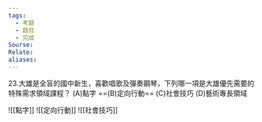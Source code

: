 ```yaml
---
tags:
  - 考題
  - 題目
  - 完成
Sourse: 
Relate: 
aliases:
---
```

23.大雄是全盲的國中新生，喜歡唱歌及彈奏鋼琴，下列哪一項是大雄優先需要的特殊需求領域課程？
(A)點字 ==(B)定向行動== (C)社會技巧 (D)藝術專長領域

![[點字]]
![[定向行動]]
![[社會技巧]]